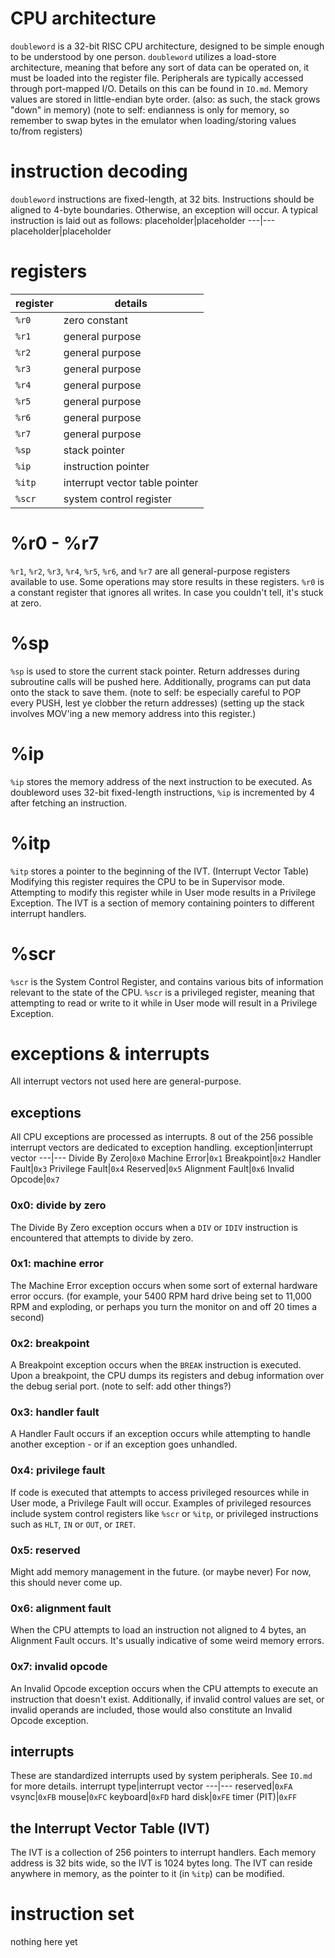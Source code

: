 # CPU architecture
`doubleword` is a 32-bit RISC CPU architecture, designed to be simple enough to be understood by one person. `doubleword` utilizes a load-store architecture, meaning that before any sort of data can be operated on, it must be loaded into the register file.
Peripherals are typically accessed through port-mapped I/O. Details on this can be found in `IO.md`.
Memory values are stored in little-endian byte order. (also: as such, the stack grows "down" in memory)
(note to self: endianness is only for memory, so remember to swap bytes in the emulator when loading/storing values to/from registers)

# instruction decoding
`doubleword` instructions are fixed-length, at 32 bits. Instructions should be aligned to 4-byte boundaries. Otherwise, an exception will occur.
A typical instruction is laid out as follows:
placeholder|placeholder
---|---
placeholder|placeholder

# registers
register|details
---|---
`%r0`|zero constant
`%r1`|general purpose
`%r2`|general purpose
`%r3`|general purpose
`%r4`|general purpose
`%r5`|general purpose
`%r6`|general purpose
`%r7`|general purpose
`%sp`|stack pointer
`%ip`|instruction pointer
`%itp`|interrupt vector table pointer
`%scr`|system control register

# %r0 - %r7
`%r1`, `%r2`, `%r3`, `%r4`, `%r5`, `%r6`, and `%r7` are all general-purpose registers available to use. Some operations may store results in these registers.
`%r0` is a constant register that ignores all writes. In case you couldn't tell, it's stuck at zero.

# %sp
`%sp` is used to store the current stack pointer. Return addresses during subroutine calls will be pushed here. Additionally, programs can put data onto the stack to save them.
(note to self: be especially careful to POP every PUSH, lest ye clobber the return addresses)
(setting up the stack involves MOV'ing a new memory address into this register.)

# %ip
`%ip` stores the memory address of the next instruction to be executed.
As doubleword uses 32-bit fixed-length instructions, `%ip` is incremented by 4 after fetching an instruction.

# %itp
`%itp` stores a pointer to the beginning of the IVT. (Interrupt Vector Table)
Modifying this register requires the CPU to be in Supervisor mode. Attempting to modify this register while in User mode results in a Privilege Exception.
The IVT is a section of memory containing pointers to different interrupt handlers.

# %scr
`%scr` is the System Control Register, and contains various bits of information relevant to the state of the CPU. `%scr` is a privileged register, meaning that attempting to read or write to it while in User mode will result in a Privilege Exception.

# exceptions & interrupts
All interrupt vectors not used here are general-purpose.

## exceptions
All CPU exceptions are processed as interrupts. 8 out of the 256 possible interrupt vectors are dedicated to exception handling.
exception|interrupt vector
---|---
Divide By Zero|`0x0`
Machine Error|`0x1`
Breakpoint|`0x2`
Handler Fault|`0x3`
Privilege Fault|`0x4`
Reserved|`0x5`
Alignment Fault|`0x6`
Invalid Opcode|`0x7`

### 0x0: divide by zero
The Divide By Zero exception occurs when a `DIV` or `IDIV` instruction is encountered that attempts to divide by zero.
### 0x1: machine error
The Machine Error exception occurs when some sort of external hardware error occurs. (for example, your 5400 RPM hard drive being set to 11,000 RPM and exploding, or perhaps you turn the monitor on and off 20 times a second)
### 0x2: breakpoint
A Breakpoint exception occurs when the `BREAK` instruction is executed. Upon a breakpoint, the CPU dumps its registers and debug information over the debug serial port. (note to self: add other things?)
### 0x3: handler fault
A Handler Fault occurs if an exception occurs while attempting to handle another exception - or if an exception goes unhandled.
### 0x4: privilege fault
If code is executed that attempts to access privileged resources while in User mode, a Privilege Fault will occur. Examples of privileged resources include system control registers like `%scr` or `%itp`, or privileged instructions such as `HLT`, `IN` or `OUT`, or `IRET`.
### 0x5: reserved
Might add memory management in the future. (or maybe never) For now, this should never come up.
### 0x6: alignment fault
When the CPU attempts to load an instruction not aligned to 4 bytes, an Alignment Fault occurs. It's usually indicative of some weird memory errors.
### 0x7: invalid opcode
An Invalid Opcode exception occurs when the CPU attempts to execute an instruction that doesn't exist. Additionally, if invalid control values are set, or invalid operands are included, those would also constitute an Invalid Opcode exception.


## interrupts
These are standardized interrupts used by system peripherals. See `IO.md` for more details.
interrupt type|interrupt vector
---|---
reserved|`0xFA`
vsync|`0xFB`
mouse|`0xFC`
keyboard|`0xFD`
hard disk|`0xFE`
timer (PIT)|`0xFF`

## the Interrupt Vector Table (IVT)
The IVT is a collection of 256 pointers to interrupt handlers. Each memory address is 32 bits wide, so the IVT is 1024 bytes long. The IVT can reside anywhere in memory, as the pointer to it (in `%itp`) can be modified.

# instruction set
nothing here yet
